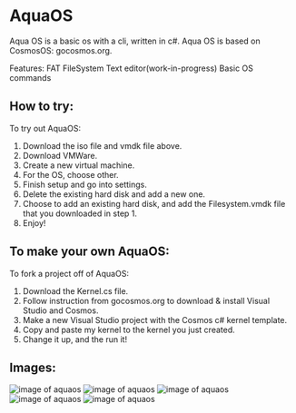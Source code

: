# AquaOS
Aqua OS is a basic os with a cli, written in c#.
Aqua OS is based on CosmosOS: gocosmos.org.

Features:
FAT FileSystem
Text editor(work-in-progress)
Basic OS commands

## How to try:
To try out AquaOS: 
1. Download the iso file and vmdk file above.
2. Download VMWare.
3. Create a new virtual machine.
4. For the OS, choose other.
5. Finish setup and go into settings.
6. Delete the existing hard disk and add a new one.
7. Choose to add an existing hard disk, and add the Filesystem.vmdk file that you downloaded in step 1.
8. Enjoy!

## To make your own AquaOS:
To fork a project off of AquaOS:
1. Download the Kernel.cs file.
2. Follow instruction from gocosmos.org to download & install Visual Studio and Cosmos.
3. Make a new Visual Studio project with the Cosmos c# kernel template.
4. Copy and paste my kernel to the kernel you just created.
5. Change it up, and the run it!

## Images:
![image of aquaos](https://github.com/pikalover6/AquaOS/blob/Images/Capture.PNG?raw=true)
![image of aquaos]()
![image of aquaos]()
![image of aquaos]()
![image of aquaos]()
